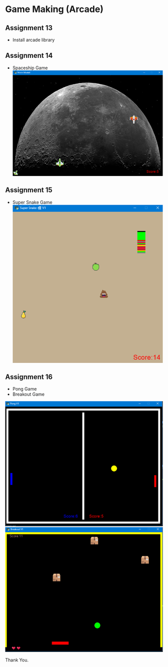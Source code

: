 # Game Making (Arcade)

## Assignment 13
* Install arcade library

## Assignment 14
* Spaceship Game
!["Game picture](https://github.com/Moein-Moatali-2006/Pylearn7/blob/main/Game/Assignment%2014/Images/result.png)

## Assignment 15
* Super Snake Game
!["Game picture](https://github.com/Moein-Moatali-2006/Pylearn7/blob/main/Game/Assignment%2015/pictures/snake_game.png)

## Assignment 16
* Pong Game
* Breakout Game

!["Game picture](https://github.com/Moein-Moatali-2006/Pylearn7/blob/main/Game/Assignment%2016/Pong%20game/picture/Game.png)
!["Game picture](https://github.com/Moein-Moatali-2006/Pylearn7/blob/main/Game/Assignment%2016/Breakout%20game/pictures/result.png)

Thank You.